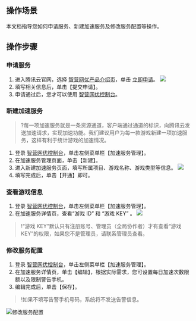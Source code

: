 ## 操作场景
本文档指导您如何申请服务、新建加速服务及修改服务配置等操作。



## 操作步骤
### 申请服务
1. 进入腾讯云官网，选择 [智营网优产品介绍页](https://cloud.tencent.com/product/ino)，单击 [立即申请](https://cloud.tencent.com/act/apply/ino)。
![](https://main.qcloudimg.com/raw/b00857ed65dac89ad3607e659fb77a58.png)
2. 填写相关信息后，单击【提交申请】。
3. 申请通过后，您才可以使用 [智营网优控制台](https://console.cloud.tencent.com/ino)。

### 新建加速服务
>?每一项加速服务就是一条资源通道，客户端通过通道的标识，向腾讯云发送加速请求，实现加速功能。我们建议用户为每一款游戏新建一项加速服务，这样有利于统计游戏的加速情况。

1. 登录 [智营网优控制台](https://console.cloud.tencent.com/ino)，单击左侧菜单栏【加速服务管理】。
2. 在加速服务管理页面，单击【新建】。
3. 进入新建加速服务页面，填写所属项目、游戏名称、游戏类型等信息。
![](https://main.qcloudimg.com/raw/fa51699ea5b2d95c6d50b0143d089361.png)
4. 填写完成后，单击【开通】即可。
 


### 查看游戏信息
1. 登录 [智营网优控制台](https://console.cloud.tencent.com/ino)，单击左侧菜单栏【加速服务管理】。
2. 在加速服务详情页，查看“游戏 ID” 和 “游戏 KEY” 。
![](https://main.qcloudimg.com/raw/dfee48b3f280c2bab07467a72fe2aa09.png)

>!“游戏 KEY”默认只有注册账号、管理员（全局协作者）才有查看“游戏 KEY”的权限，如果您不是管理员，请联系管理员查看。



### 修改服务配置
1. 登录 [智营网优控制台](https://console.cloud.tencent.com/ino)，单击左侧菜单栏【加速服务管理】。
2. 在加速服务详情页，单击【编辑】，根据实际需求，您可设置每日加速次数限额以及限制警告手机。
3. 编辑完成后，单击【保存】。
>!如果不填写告警手机号码，系统将不发送告警信息。

![修改服务配置](https://main.qcloudimg.com/raw/0158e0b979ae80aecdd95e479d77542f.png)





